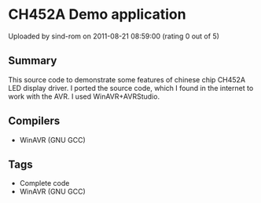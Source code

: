 # CH452A Demo application

Uploaded by sind-rom on 2011-08-21 08:59:00 (rating 0 out of 5)

## Summary

This source code to demonstrate some features of chinese chip CH452A LED display driver. I ported the source code, which I found in the internet to work with the AVR. I used WinAVR+AVRStudio.

## Compilers

- WinAVR (GNU GCC)

## Tags

- Complete code
- WinAVR (GNU GCC)
